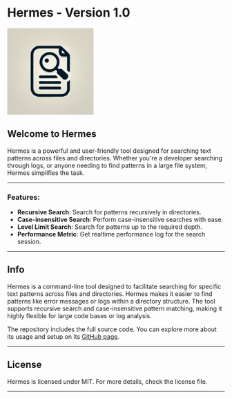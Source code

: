 # Hermes - Version 1.0

<img src="https://github.com/Pragyanshu-rai/static/blob/master/hermes/hermes_icon.png" alt="Hermes Logo" width="200" height="200">

## Welcome to Hermes

Hermes is a powerful and user-friendly tool designed for searching text patterns across files and directories. Whether you're a developer searching through logs, or anyone needing to find patterns in a large file system, Hermes simplifies the task.

---

### Features:

- **Recursive Search**: Search for patterns recursively in directories.
- **Case-insensitive Search**: Perform case-insensitive searches with ease.
- **Level Limit Search**: Search for patterns up to the required depth.
- **Performance Metric**: Get realtime performance log for the search session.

---

## Info

Hermes is a command-line tool designed to facilitate searching for specific text patterns across files and directories. Hermes makes it easier to find patterns like error messages or logs within a directory structure. The tool supports recursive search and case-insensitive pattern matching, making it highly flexible for large code bases or log analysis.

The repository includes the full source code.
You can explore more about its usage and setup on its [GitHub page](https://github.com/Pragyanshu-rai/hermes_cli).

---

## License

Hermes is licensed under MIT. For more details, check the license file.

***
